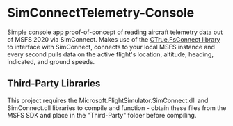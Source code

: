 # SimConnectTelemetry-Console
Simple console app proof-of-concept of reading aircraft telemetry data out of MSFS 2020 via SimConnect. Makes use of the [CTrue.FsConnect library](https://github.com/c-true/FsConnect) to interface with SimConnect, connects to your local MSFS instance and every second pulls data on the active flight's location, altitude, heading, indicated, and ground speeds.

## Third-Party Libraries
This project requires the Microsoft.FlightSimulator.SimConnect.dll and SimConnect.dll libraries to compile and function - obtain these files from the MSFS SDK and place in the "Third-Party" folder before compiling.
